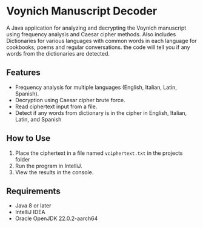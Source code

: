 # Voynich Manuscript Decoder

A Java application for analyzing and decrypting the Voynich manuscript using frequency analysis and Caesar cipher methods. Also includes Dictionaries for various languages
with common words in each language for cookbooks, poems and regular conversations. the code will tell you if any words from the 
dictionaries are detected. 

## Features
- Frequency analysis for multiple languages (English, Italian, Latin, Spanish).
- Decryption using Caesar cipher brute force.
- Read ciphertext input from a file.
- Detect if any words from dictionary is in the cipher in English, Italian, Latin, and Spanish

## How to Use
1. Place the ciphertext in a file named `vciphertext.txt` in the projects folder
2. Run the program in IntelliJ.
3. View the results in the console.

## Requirements
- Java 8 or later
- IntelliJ IDEA
- Oracle OpenJDK 22.0.2-aarch64
